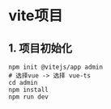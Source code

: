 # vite项目

## 1. 项目初始化

```shell
npm init @vitejs/app admin
# 选择vue -> 选择 vue-ts
cd admin
npm install
npm run dev
```

